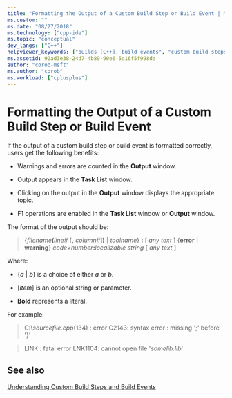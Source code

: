 ```yaml
---
title: "Formatting the Output of a Custom Build Step or Build Event | Microsoft Docs"
ms.custom: ""
ms.date: "08/27/2018"
ms.technology: ["cpp-ide"]
ms.topic: "conceptual"
dev_langs: ["C++"]
helpviewer_keywords: ["builds [C++], build events", "custom build steps [C++], output format", "events [C++], build", "build events [C++], output format", "build steps [C++], output format", "builds [C++], custom build steps"]
ms.assetid: 92ad3e38-24d7-4b89-90e6-5a16f5f998da
author: "corob-msft"
ms.author: "corob"
ms.workload: ["cplusplus"]
---
```

# Formatting the Output of a Custom Build Step or Build Event

If the output of a custom build step or build event is formatted correctly, users get the following benefits:

- Warnings and errors are counted in the **Output** window.

- Output appears in the **Task List** window.

- Clicking on the output in the **Output** window displays the appropriate topic.

- F1 operations are enabled in the **Task List** window or **Output** window.

The format of the output should be:

> {<em>filename</em>**(**<em>line#</em> \[**,** <em>column#</em>]**)** &#124; *toolname*} **:** \[ <em>any text</em> ] {**error** &#124; **warning**} <em>code+number</em>**:**<em>localizable string</em> \[ <em>any text</em> ]

Where:

- {*a* &#124; *b*} is a choice of either *a* or *b*.

- \[<em>item</em>] is an optional string or parameter.

- **Bold** represents a literal.

For example:

> C:\\*sourcefile.cpp*(134) : error C2143: syntax error : missing ';' before '}'

> LINK : fatal error LNK1104: cannot open file '*somelib.lib*'

## See also

[Understanding Custom Build Steps and Build Events](../ide/understanding-custom-build-steps-and-build-events.md)